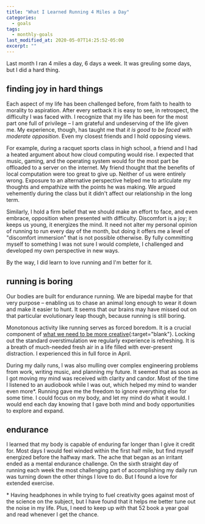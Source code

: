 ```yaml
---
title: "What I Learned Running 4 Miles a Day"
categories:
  - goals
tags:
  - monthly-goals
last_modified_at: 2020-05-07T14:25:52-05:00
excerpt: ""
---
```


Last month I ran 4 miles a day, 6 days a week. It was greuling some days, but I did a hard thing. 

## finding joy in hard things
Each aspect of my life has been challenged before, from faith to health to morality to aspiration. After every setback it is easy to see, in retrospect, the difficulty I was faced with. I recognize that my life has been for the most part one full of privilege – I am grateful and undeserving of the life given me. My experience, though, has taught me that *it is good to be faced with moderate opposition*. Even my closest friends and I hold opposing views. 

For example, during a racquet sports class in high school, a friend and I had a heated argument about how cloud computing would rise. I expected that music, gaming, and the operating system would for the most part be offloaded to a server on the internet. My friend thought that the benefits of local computation were too great to give up. Neither of us were entirely wrong. Exposure to an alternative perspective helped me to articulate my thoughts and empathize with the points he was making. We argued vehemently during the class but it didn't affect our relationship in the long term. 

Similarly, I hold a firm belief that we should make an effort to face, and even embrace, opposition when presented with difficulty. Discomfort is a joy; it keeps us young, it energizes the mind. It need not alter my personal opinion of running to run every day of the month, but doing it offers me a level of "discomfort immersion" that is not possible otherwise. By fully committing myself to something I was not sure I would complete, I challenged and developed my own perspective in new ways. 

By the way, I did learn to love running and I'm better for it.

## running is boring
Our bodies are built for endurance running. We are bipedal maybe for that very purpose – enabling us to chase an animal long enough to wear it down and make it easier to hunt. It seems that our brains may have missed out on that particular evolutionary leap though, because running is still boring.

Monotonous activity like running serves as forced boredom. It is a crucial component of [what we need to be more creative](https://time.com/5480002/benefits-of-boredom/){:target="blank"}. Locking out the standard overstimulation we regularly experience is refreshing. It is a breath of much-needed fresh air in a life filled with ever-present distraction. I experienced this in full force in April. 

During my daily runs, I was also mulling over complex engineering problems from work, writing music, and planning my future. It seemed that as soon as I got moving my mind was received with clarity and candor. Most of the time I listened to an audiobook while I was out, which helped my mind to wander even more\*. Running gave me the freedom to ignore everything else for some time. I could focus on my body, and let my mind do what it would. I would end each day knowing that I gave both mind and body opportunities to explore and expand.

## endurance
I learned that my body is capable of enduring far longer than I give it credit for. Most days I would feel winded within the first half mile, but find myself energized before the halfway mark. The ache that began as an irritant ended as a mental endurance challenge. On the sixth straight day of running each week the most challenging part of accomplishing my daily run was turning down the other things I love to do. But I found a love for extended exercise.

\* Having headphones in while trying to fuel creativity goes against most of the science on the subject, but I have found that it helps me better tune out the noise in my life. Plus, I need to keep up with that 52 book a year goal and read whenever I get the chance.

